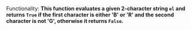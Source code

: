 Functionality: **This function evaluates a given 2-character string `el` and returns `True` if the first character is either 'B' or 'R' and the second character is not 'G', otherwise it returns `False`.**
